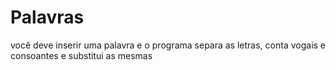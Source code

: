 # Palavras
você deve inserir uma palavra e o programa separa as letras, conta vogais e consoantes e substitui as mesmas

